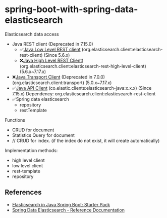 # spring-boot-with-spring-data-elasticsearch

Elasticsearch data access

- Java REST client (Deprecated in 7.15.0)
  - ✅[Java Low Level REST client](https://www.elastic.co/guide/en/elasticsearch/client/java-rest/7.9/java-rest-low.html) (org.elasticsearch.client:elasticsearch-rest-client) (Since 5.6.x)
  - ❌[Java High Level REST Client](https://www.elastic.co/guide/en/elasticsearch/client/java-rest/7.9/java-rest-high.html)) (org.elasticsearch.client:elasticsearch-rest-high-level-client) (5.6.x~7.17.x)
- ❌[Java Transport Client](https://www.elastic.co/guide/en/elasticsearch/client/java-api/current/index.html) (Deprecated in 7.0.0) (org.elasticsearch.client:transport) (5.0.x~7.17.x)
- ✅[Java API Client](https://www.elastic.co/guide/en/elasticsearch/client/java-api-client/current/index.html) (co.elastic.clients:elasticsearch-java:x.x.x) (Since 7.15.x) Dependency: org.elasticsearch.client:elasticsearch-rest-client
- ✅Spring data elasticsearch
  - repository
  - restTemplate

Functions

- CRUD for document
- Statistics Query for document
- // CRUD for index. (if the index do not exist, it will create automatically)

Implementation methods:

- high level client
- low level client
- rest-template
- repository

## References

- [Elasticsearch in Java Spring Boot: Starter Pack](https://hackernoon.com/elasticsearch-in-java-spring-boot-starter-pack-3kx330h)
- [Spring Data Elasticsearch - Reference Documentation](https://docs.spring.io/spring-data/elasticsearch/docs/current/reference/html/#repositories.create-instances.java-config)


